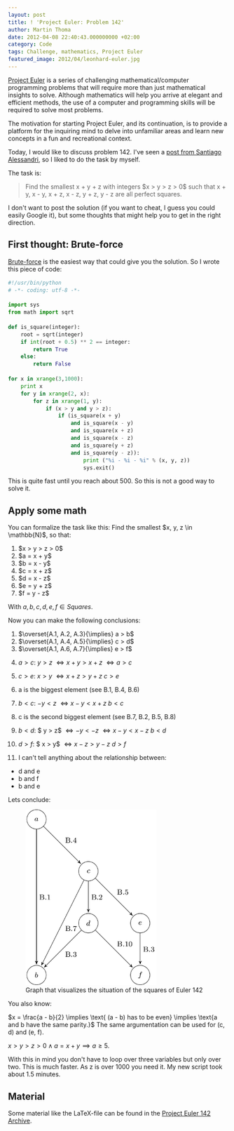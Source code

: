 ```yaml
---
layout: post
title: ! 'Project Euler: Problem 142'
author: Martin Thoma
date: 2012-04-08 22:40:43.000000000 +02:00
category: Code
tags: Challenge, mathematics, Project Euler
featured_image: 2012/04/leonhard-euler.jpg
---
```

<a href="http://en.wikipedia.org/wiki/Project_Euler">Project Euler</a> is a series of challenging mathematical/computer programming problems that will require more than just mathematical insights to solve. Although mathematics will help you arrive at elegant and efficient methods, the use of a computer and programming skills will be required to solve most problems.

The motivation for starting Project Euler, and its continuation, is to provide a platform for the inquiring mind to delve into unfamiliar areas and learn new concepts in a fun and recreational context.

Today, I would like to discuss problem 142. I've seen a <a href="http://blog.san-ss.com.ar/2011/12/project-euler-problem-142-solved.html">post from Santiago Alessandri</a>, so I liked to do the task by myself. 

The task is:
<blockquote>Find the smallest x + y + z with integers $x > y > z > 0$ such that x + y, x - y, x + z, x - z, y + z, y - z are all perfect squares.</blockquote>

I don't want to post the solution (if you want to cheat, I guess you could easily Google it), but some thoughts that might help you to get in the right direction.

<h2>First thought: Brute-force</h2>
<a href="http://en.wikipedia.org/wiki/Brute-force_search">Brute-force</a> is the easiest way that could give you the solution. So I wrote this piece of code:

```python
#!/usr/bin/python
# -*- coding: utf-8 -*-

import sys
from math import sqrt

def is_square(integer):
    root = sqrt(integer)
    if int(root + 0.5) ** 2 == integer: 
        return True
    else:
        return False

for x in xrange(3,1000):
	print x
	for y in xrange(2, x):
		for z in xrange(1, y):
			if (x > y and y > z):
				if (is_square(x + y)
					and is_square(x - y)
					and is_square(x + z)
					and is_square(x - z)
					and is_square(y + z)
					and is_square(y - z)):
						print ("%i - %i - %i" % (x, y, z))
						sys.exit()
```

This is quite fast until you reach about 500. So this is not a good way to solve it.

<h2>Apply some math</h2>
You can formalize the task like this:
Find the smallest $x, y, z \in \mathbb{N}$, so that:
<ol>
  <li>$x > y > z > 0$</li>
  <li>$a = x + y$</li>
  <li>$b = x - y$</li>
  <li>$c = x + z$</li>
  <li>$d = x - z$</li>
  <li>$e = y + z$</li>
  <li>$f = y - z$</li>
</ol>

With $a, b, c, d, e, f \in Squares$.

Now you can make the following conclusions:
<ol>
  <li>$\overset{A.1, A.2, A.3}{\implies} a > b$</li>
  <li>$\overset{A.1, A.4, A.5}{\implies} c > d$</li>
  <li>$\overset{A.1, A.6, A.7}{\implies} e > f$</li>
</ol>

4. $a > c$:
$y > z$
$\Leftrightarrow x + y > x + z$
$\Leftrightarrow a > c$

5. $c > e$:
$x > y$
$\Leftrightarrow x + z > y + z$
$c > e$

6. a is the biggest element (see B.1, B.4, B.6)

7. $b < c$:
$-y < z$
$\Leftrightarrow x - y < x + z$
$b < c$

8. c is the second biggest element (see B.7, B.2, B.5, B.8)

9. $b < d$:
$ y > z$
$\Leftrightarrow -y < -z$
$\Leftrightarrow x - y < x - z$
$b < d$

10. $d > f$:
$ x > y$
$\Leftrightarrow x - z > y - z$
$d > f$

11. I can't tell anything about the relationship between:
<ul>
  <li>d and e</li>
  <li>b and f</li>
  <li>b and e</li>
</ul>

Lets conclude:
<figure class="aligncenter">
            <a href="../images/2012/04/euler-142-graph.png"><img src="../images/2012/04/euler-142-graph.png" alt="Graph that visualizes the situation of the squares of Euler 142" style="max-width:298px;max-height:400px" class="size-full wp-image-21421"/></a>
            <figcaption class="text-center">Graph that visualizes the situation of the squares of Euler 142</figcaption>
        </figure>

You also know:

$x = \frac{a - b}{2} \implies \text{ (a - b) has to be even} \implies \text{a and b have the same parity.}$
The same argumentation can be used for (c, d) and (e, f).

$x > y > z > 0 \land a = x + y \implies a \geq 5$.

With this in mind you don't have to loop over three variables but only over two. This is much faster. As z is over 1000 you need it. My new script took about 1.5 minutes.

<h2>Material</h2>
Some material like the LaTeX-file can be found in the <a href='../images/2012/04/euler-142.zip'>Project Euler 142 Archive</a>.
